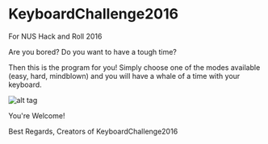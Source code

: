 # KeyboardChallenge2016
For NUS Hack and Roll 2016

Are you bored? Do you want to have a tough time?

Then this is the program for you! Simply choose one of the modes available (easy, hard, mindblown) and you will have a whale of a time with your keyboard.



![alt tag](http://livetyping.com/1644737.gif)



You're Welcome!

Best Regards,
Creators of KeyboardChallenge2016
